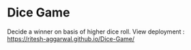 # Dice Game
 Decide a winner on basis of higher dice roll. 
 View deployment : https://ritesh-aggarwal.github.io/Dice-Game/
